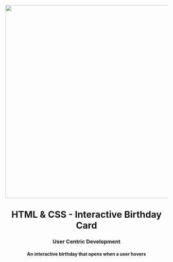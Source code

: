 <h1 align="center">
<br>
  <img src="img/hexagon.png" width="600">
  <br>
    <br>
  HTML & CSS - Interactive Birthday Card
  <br>
</h1>

<h3 align="center">User Centric Development</h3>

<h4 align="center">An interactive birthday that opens when a user hovers</h4>